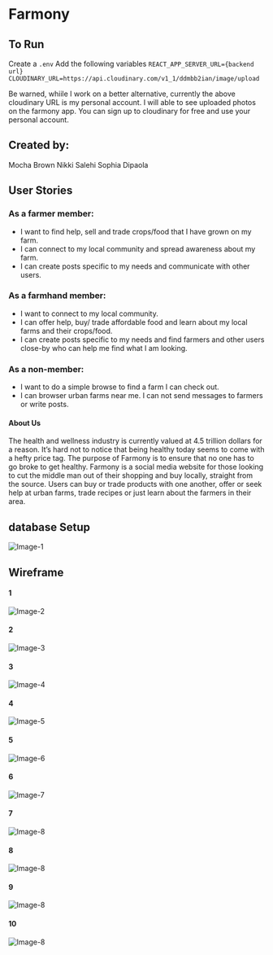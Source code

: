 # Farmony


## To Run

Create a `.env`
Add the following variables
`REACT_APP_SERVER_URL={backend url}`
`CLOUDINARY_URL=https://api.cloudinary.com/v1_1/ddmbb2ian/image/upload`

Be warned, whiile I work on a better alternative, currently the above cloudinary URL is my personal account. I will able to see uploaded photos on the farmony app. You can sign up to cloudinary for free and use your personal account.

## Created by:
Mocha Brown
Nikki Salehi
Sophia Dipaola

## User Stories

### As a farmer member:

- I want to find help, sell and trade crops/food that I have grown on my farm.
- I can connect to my local community and spread awareness about my farm. 
- I can create posts specific to my needs and communicate with other users.

### As a farmhand member:

- I want to connect to my local community.
- I can offer help, buy/ trade affordable food and learn about my local farms and their crops/food.
- I can create posts specific to my needs and find farmers and other users close-by who can help me find what I am looking.

### As a non-member:

- I want to do a simple browse to find a farm I can check out.
- I can browser urban farms near me. I can not send messages to farmers or write posts.

#### About Us

The health and wellness industry is currently valued at 4.5 trillion dollars for a reason.  It’s hard not to notice that being healthy today seems to come with a hefty price tag. The purpose of Farmony is to ensure that no one has to go broke to get healthy. Farmony is a social media website for those looking to cut the middle man out of their shopping and buy locally, straight from the source.  Users can buy or trade products with one another, offer or seek help at urban farms, trade recipes or just learn about the farmers in their area. 

## database Setup

![Image-1](./assets/diagram.jpeg)

## Wireframe

#### 1
![Image-2](./assets/Farmonynonmemberhomepage.png)

#### 2
![Image-3](./assets/Farmonymemberhomepage.png)

#### 3
![Image-4](./assets/Farmresults.png)

#### 4
![Image-5](./assets/Farmprofile.png)

#### 5
![Image-6](./assets/Userprofile.png)

#### 6
![Image-7](./assets/Holistichubboard.png)

#### 7
![Image-8](./assets/Trade.png)

#### 8
![Image-8](./assets/CreatePost.png)

#### 9
![Image-8](./assets/CreateProfile.png)

#### 10
![Image-8](./assets/ViewPost.png)